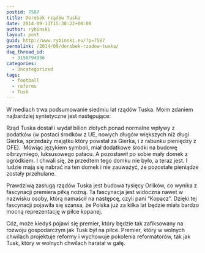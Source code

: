 ```yaml
---
postid: 7587
title: Dorobek rządów Tuska
date: 2014-09-13T15:38:22+00:00
author: rybinski
layout: post
guid: http://www.rybinski.eu/?p=7587
permalink: /2014/09/dorobek-rzadow-tuska/
dsq_thread_id:
  - 3150794956
categories:
  - Uncategorized
tags:
  - football
  - reforms
  - Tusk
---
```

W mediach trwa podsumowanie siedmiu lat rządów Tuska. Moim zdaniem najbardziej syntetyczne jest następujące:

Rząd Tuska dostał i wydał bilion złotych ponad normalne wpływy z podatków (w postaci środków z UE, nowych długów większych niż długi Gierka, sprzedaży majątku który powstał za Gierka, i z rabunku pieniędzy z OFE).  Mówiąc językiem symboli, miał dodatkowe środki na budowę olbrzymiego, luksusowego pałacu. A pozostawił po sobie mały domek z ogródkiem. I chwali się, że przedtem tego domku nie było, a teraz jest. I ludzie mają się nabrać na ten domek i nie zauważyć, że pozostałe pieniądze zostały przehulane.

Prawdziwą zasługą rządów Tuska jest budowa tysięcy Orlików, co wynika z fascynacji premiera piłką nożną. Ta fascynacja jest widoczna nawet w nazwisku osoby, którą namaścił na następcę, czyli pani “Kopacz”. Dzięki tej fascynacji pojawiła się szansa, że Polska już za kilka lat będzie miała bardzo mocną reprezentację w piłce kopanej.

Cóż, może kiedyś pojawi się premier, który będzie tak zafiksowany na rozwoju gospodarczym jak Tusk był na piłce. Premier, który w wolnych chwilach projektuje reformy i wychowuje pokolenia reformatorów, tak jak Tusk, który w wolnych chwilach haratał w gałę.
